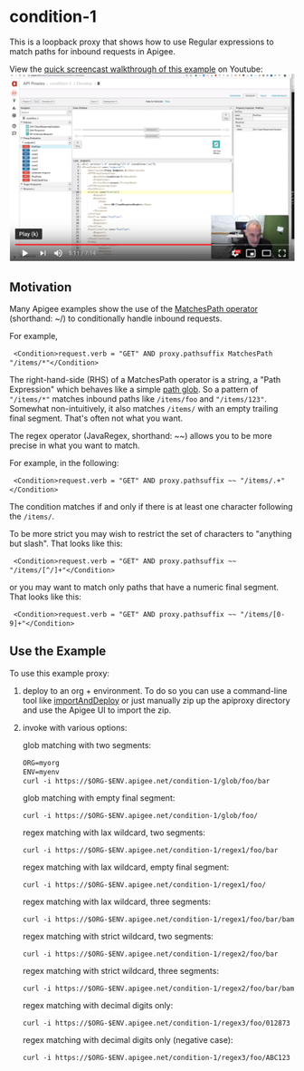 # condition-1

This is a loopback proxy that shows how to use Regular expressions to match paths for inbound requests in
Apigee.

View the [quick screencast walkthrough of this
example](https://youtu.be/eDKFme9PsaY) on Youtube:
![image](./img/screenshot-20191205-124458.png)

## Motivation

Many Apigee examples show the use of the [MatchesPath
operator](https://docs.apigee.com/api-platform/reference/conditions-reference#operators)
(shorthand: ~/) to conditionally handle inbound requests.

For example,
```
 <Condition>request.verb = "GET" AND proxy.pathsuffix MatchesPath "/items/*"</Condition>
```

The right-hand-side (RHS) of a MatchesPath operator is a string, a "Path Expression"
which behaves like a simple [path
glob](https://en.wikipedia.org/wiki/Glob_(programming)).
So a pattern of `"/items/*"` matches inbound paths like `/items/foo` and
`"/items/123"`. Somewhat non-intuitively, it also matches `/items/` with an
empty trailing final segment. That's often not what you want.

The regex operator (JavaRegex, shorthand: ~~) allows you to be more precise in what you want to match.

For example, in the following:
```
 <Condition>request.verb = "GET" AND proxy.pathsuffix ~~ "/items/.+"</Condition>
```

The condition matches if and only if there is at least one character following
the `/items/`.

To be more strict you may wish to restrict the set of characters to "anything
but slash". That looks like this:
```
 <Condition>request.verb = "GET" AND proxy.pathsuffix ~~ "/items/[^/]+"</Condition>
```

or you may want to match only paths that have a numeric final segment. That
looks like this:

```
 <Condition>request.verb = "GET" AND proxy.pathsuffix ~~ "/items/[0-9]+"</Condition>
```


## Use the Example

To use this example proxy:

1. deploy to an org + environment.
   To do so you can use a command-line tool like [importAndDeploy](https://github.com/DinoChiesa/apigee-edge-js/blob/master/examples/importAndDeploy.js) or just
   manually zip up the apiproxy directory and use the Apigee UI to import the zip.

2. invoke with various options:

   glob matching with two segments:
   ```
   ORG=myorg
   ENV=myenv
   curl -i https://$ORG-$ENV.apigee.net/condition-1/glob/foo/bar
   ```
   glob matching with empty final segment:

   ```
   curl -i https://$ORG-$ENV.apigee.net/condition-1/glob/foo/
   ```

   regex matching with lax wildcard, two segments:
   ```
   curl -i https://$ORG-$ENV.apigee.net/condition-1/regex1/foo/bar
   ```
   regex matching with lax wildcard, empty final segment:
   ```
   curl -i https://$ORG-$ENV.apigee.net/condition-1/regex1/foo/
   ```
   regex matching with lax wildcard, three segments:
   ```
   curl -i https://$ORG-$ENV.apigee.net/condition-1/regex1/foo/bar/bam
   ```

   regex matching with strict wildcard, two segments:
   ```
   curl -i https://$ORG-$ENV.apigee.net/condition-1/regex2/foo/bar
   ```
   regex matching with strict wildcard, three segments:
   ```
   curl -i https://$ORG-$ENV.apigee.net/condition-1/regex2/foo/bar/bam
   ```

   regex matching with decimal digits only:
   ```
   curl -i https://$ORG-$ENV.apigee.net/condition-1/regex3/foo/012873
   ```

   regex matching with decimal digits only (negative case):
   ```
   curl -i https://$ORG-$ENV.apigee.net/condition-1/regex3/foo/ABC123
   ```
